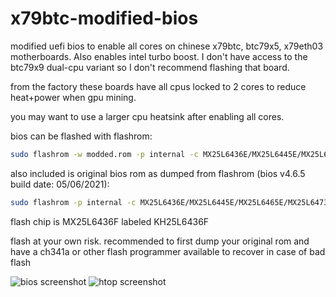 # x79btc-modified-bios
modified uefi bios to enable all cores on chinese x79btc, btc79x5, x79eth03 motherboards. Also enables intel turbo boost. I don't have access to the btc79x9 dual-cpu variant so I don't recommend flashing that board.

from the factory these boards have all cpus locked to 2 cores to reduce heat+power when gpu mining.

you may want to use a larger cpu heatsink after enabling all cores.

bios can be flashed with flashrom:
```bash
sudo flashrom -w modded.rom -p internal -c MX25L6436E/MX25L6445E/MX25L6465E/MX25L6473E/MX25L6473F
```

also included is original bios rom as dumped from flashrom (bios v4.6.5 build date: 05/06/2021):
```bash
sudo flashrom -p internal -c MX25L6436E/MX25L6445E/MX25L6465E/MX25L6473E/MX25L6473F -r original.rom
```

flash chip is MX25L6436F labeled KH25L6436F

flash at your own risk. recommended to first dump your original rom and have a ch341a or other flash programmer available to recover in case of bad flash

![bios screenshot]("screenshot.png) ![htop screenshot]("htop.png)
